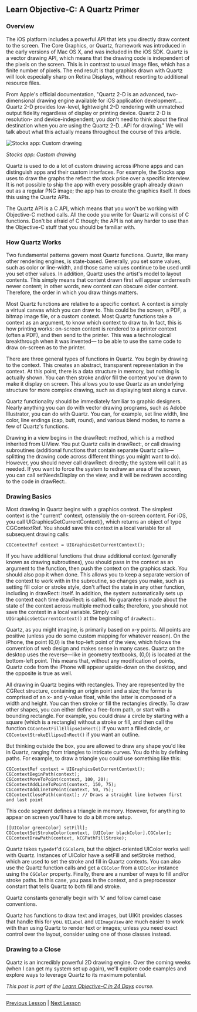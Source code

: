 ## Learn Objective-C: A Quartz Primer 

### Overview 

The iOS platform includes a powerful API that lets you directly draw content to the screen. The Core Graphics, or Quartz, framework was introduced in the early versions of Mac OS X, and was included in the iOS SDK. Quartz is a vector drawing API, which means that the drawing code is independent of the pixels on the screen. This is in contrast to usual image files, which has a finite number of pixels. The end result is that graphics drawn with Quartz will look especially sharp on Retina Displays, without resorting to additional resource files. 

From Apple's official documentation, "Quartz 2-D is an advanced, two-dimensional drawing engine available for iOS application development…. Quartz 2-D provides low-level, lightweight 2-D rendering with unmatched output fidelity regardless of display or printing device. Quartz 2-D is resolution- and device-independent; you don't need to think about the final destination when you are using the Quartz 2-D…API for drawing." We will talk about what this actually means throughout the course of this article. 

![Stocks app: Custom drawing](../image_resources/stocks-app-custom-drawing.jpg)

*Stocks app: Custom drawing*

Quartz is used to do a lot of custom drawing across iPhone apps and can distinguish apps and their custom interfaces. For example, the Stocks app uses to draw the graphs the reflect the stock price over a specific interview. It is not possible to ship the app with every possible graph already drawn out as a regular PNG image; the app has to create the graphics itself. It does this using the Quartz APIs. 

The Quartz API is a C API, which means that you won't be working with Objective-C method calls. All the code you write for Quartz will consist of C functions. Don't be afraid of C though; the API is not any harder to use than the Objective-C stuff that you should be familiar with. 

### How Quartz Works 

Two fundamental patterns govern most Quartz functions. Quartz, like many other rendering engines, is state-based. Generally, you set some values, such as color or line-width, and those same values continue to be used until you set other values. In addition, Quartz uses the artist's model to layout contents. This simply means that content drawn first will appear underneath newer content; in other words, new content can obscure older content. Therefore, the order in which you draw things matters. 

Most Quartz functions are relative to a specific context. A context is simply a virtual canvas which you can draw to. This could be the screen, a PDF, a bitmap image file, or a custom context. Most Quartz functions take a context as an argument, to know which context to draw to. In fact, this is how printing works: on-screen content is rendered to a printer context (often a PDF), and then send to the printer. This was a technological breakthrough when it was invented— to be able to use the same code to draw on-screen as to the printer. 

There are three general types of functions in Quartz. You begin by drawing to the context. This creates an abstract, transparent representation in the context. At this point, there is a data structure in memory, but nothing is actually shown. You can then stroke and/or fill the content you've drawn to make it display on screen. This allows you to use Quartz as an underlying structure for more complex drawing, such as displaying text along a curve. 

Quartz functionality should be immediately familiar to graphic designers. Nearly anything you can do with vector drawing programs, such as Adobe Illustrator, you can do with Quartz. You can, for example, set line width, line color, line endings (cap, butt, round), and various blend modes, to name a few of Quartz's functions. 

Drawing in a view begins in the drawRect: method, which is a method inherited from UIView. You put Quartz calls in drawRect:, or call drawing subroutines (additional functions that contain separate Quartz calls—splitting the drawing code across different things you might want to do). However, you should never call drawRect: directly; the system will call it as needed. If you want to force the system to redraw an area of the screen, you can call setNeedsDisplay on the view, and it will be redrawn according to the code in drawRect:. 

### Drawing Basics 

Most drawing in Quartz begins with a graphics context. The simplest context is the "current" context, ostensibly the on-screen content. For iOS, you call UIGraphicsGetCurrentContext(), which returns an object of type CGContextRef. You should save this context in a local variable for all subsequent drawing calls: 
    
```objc
CGContextRef context = UIGraphicsGetCurrentContext();
```
 
If you have additional functions that draw additional context (generally known as drawing subroutines), you should pass in the context as an argument to the function, then push the context on the graphics stack. You should also pop it when done. This allows you to keep a separate version of the context to work with in the subroutine, so changes you make, such as setting fill color or stroke style, don't affect the state in any other function, including in drawRect: itself. In addition, the system automatically sets up the context each time drawRect: is called. No guarantee is made about the state of the context across multiple method calls; therefore, you should not save the context in a local variable. Simply call `UIGraphicsGetCurrentContext()` at the beginning of `drawRect:`. 

Quartz, as you might imagine, is primarily based on x-y points. All points are positive (unless you do some custom mapping for whatever reason). On the iPhone, the point (0,0) is the top-left point of the view, which follows the convention of web design and makes sense in many cases. Quartz on the desktop uses the reverse—like in geometry textbooks, (0,0) is located at the bottom-left point. This means that, without any modification of points, Quartz code from the iPhone will appear upside-down on the desktop, and the opposite is true as well. 

All drawing in Quartz begins with rectangles. They are represented by the CGRect structure, containing an origin point and a size; the former is comprised of an x- and y-value float, while the latter is composed of a width and height. You can then stroke or fill the rectangles directly. To draw other shapes, you can either define a free-form path, or start with a bounding rectangle. For example, you could draw a circle by starting with a square (which is a rectangle) without a stroke or fill, and then call the function `CGContextFillEllipseInRect()` if you want a filled circle, or `CGContextStrokeEllipseInRect()` if you want an outline. 

But thinking outside the box, you are allowed to draw any shape you'd like in Quartz, ranging from triangles to intricate curves. You do this by defining paths. For example, to draw a triangle you could use something like this: 
    
```objc
CGContextRef context = UIGraphicsGetCurrentContext();
CGContextBeginPath(context);
CGContextMoveToPoint(context, 100, 20);
CGContextAddLineToPoint(context, 150, 75);
CGContextAddLineToPoint(context, 50, 75);
CGContextClosePath(context); // Draws a straight line between first and last point
```

This code segment defines a triangle in memory. However, for anything to appear on screen you'll have to do a bit more setup. 
    
```objc
[[UIColor greenColor] setFill];
CGContextSetStrokeColor(context, [UIColor blackColor].CGColor);
CGContextDrawPath(context, kCGPathFillStroke);
```

Quartz takes `typedef`'d `CGColor`s, but the object-oriented UIColor works well with Quartz. Instances of UIColor have a setFill and setStroke method, which are used to set the stroke and fill in Quartz contexts. You can also use the Quartz function calls and get a `CGColor` from a `UIColor` instance using the `CGColor` property. Finally, there are a number of ways to fill and/or stroke paths. In this case, you pass in the context, and a preprocessor constant that tells Quartz to both fill and stroke. 

Quartz constants generally begin with 'k' and follow camel case conventions. 

Quartz has functions to draw text and images, but UIKit provides classes that handle this for you. `UILabel` and `UIImageView` are much easier to work with than using Quartz to render text or images; unless you need exact control over the layout, consider using one of those classes instead. 

### Drawing to a Close 

Quartz is an incredibly powerful 2D drawing engine. Over the coming weeks (when I can get my system set up again), we'll explore code examples and explore ways to leverage Quartz to its maximum potential. 

*This post is part of the [Learn Objective-C in 24 Days](38.md) course.*

---

[Previous Lesson](97.md) | [Next Lesson](99.md)
